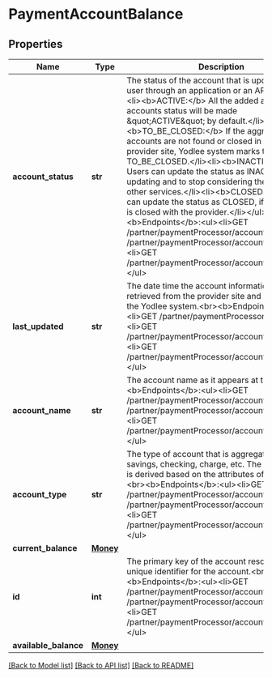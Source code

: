 # PaymentAccountBalance


## Properties
Name | Type | Description | Notes
------------ | ------------- | ------------- | -------------
**account_status** | **str** | The status of the account that is updated by the user through an application or an API.&lt;/li&gt;&lt;ul&gt;&lt;li&gt;&lt;b&gt;ACTIVE:&lt;/b&gt; All the added aggregated accounts status will be made \&quot;ACTIVE\&quot; by default.&lt;/li&gt;&lt;li&gt;&lt;b&gt;TO_BE_CLOSED:&lt;/b&gt; If the aggregated accounts are not found or closed in the data provider site, Yodlee system marks the status as TO_BE_CLOSED.&lt;/li&gt;&lt;li&gt;&lt;b&gt;INACTIVE:&lt;/b&gt; Users can update the status as INACTIVE to stop updating and to stop considering the account in other services.&lt;/li&gt;&lt;li&gt;&lt;b&gt;CLOSED:&lt;/b&gt; Users can update the status as CLOSED, if the account is closed with the provider.&lt;/li&gt;&lt;/ul&gt;&lt;b&gt;Endpoints&lt;/b&gt;:&lt;ul&gt;&lt;li&gt;GET /partner/paymentProcessor/account&lt;/li&gt;&lt;li&gt;GET /partner/paymentProcessor/account/balance&lt;/li&gt;&lt;li&gt;GET /partner/paymentProcessor/account/holder&lt;/li&gt;&lt;/ul&gt; | [optional] [readonly] 
**last_updated** | **str** | The date time the account information was last retrieved from the provider site and updated in the Yodlee system.&lt;br&gt;&lt;b&gt;Endpoints&lt;/b&gt;:&lt;ul&gt;&lt;li&gt;GET /partner/paymentProcessor/account&lt;/li&gt;&lt;li&gt;GET /partner/paymentProcessor/account/balance&lt;/li&gt;&lt;li&gt;GET /partner/paymentProcessor/account/holder&lt;/li&gt;&lt;/ul&gt; | [optional] [readonly] 
**account_name** | **str** | The account name as it appears at the site.&lt;br&gt;&lt;b&gt;Endpoints&lt;/b&gt;:&lt;ul&gt;&lt;li&gt;GET /partner/paymentProcessor/account&lt;/li&gt;&lt;li&gt;GET /partner/paymentProcessor/account/balance&lt;/li&gt;&lt;li&gt;GET /partner/paymentProcessor/account/holder&lt;/li&gt;&lt;/ul&gt; | [optional] [readonly] 
**account_type** | **str** | The type of account that is aggregated, i.e., savings, checking, charge, etc. The account type is derived based on the attributes of the account. &lt;br&gt;&lt;b&gt;Endpoints&lt;/b&gt;:&lt;ul&gt;&lt;li&gt;GET /partner/paymentProcessor/account&lt;/li&gt;&lt;li&gt;GET /partner/paymentProcessor/account/balance&lt;/li&gt;&lt;li&gt;GET /partner/paymentProcessor/account/holder&lt;/li&gt;&lt;/ul&gt; | [optional] [readonly] 
**current_balance** | [**Money**](Money.md) |  | [optional] 
**id** | **int** | The primary key of the account resource and the unique identifier for the account.&lt;br&gt;&lt;br&gt;&lt;b&gt;Endpoints&lt;/b&gt;:&lt;ul&gt;&lt;li&gt;GET /partner/paymentProcessor/account&lt;/li&gt;&lt;li&gt;GET /partner/paymentProcessor/account/balance&lt;/li&gt;&lt;li&gt;GET /partner/paymentProcessor/account/holder&lt;/li&gt;&lt;/ul&gt; | [optional] [readonly] 
**available_balance** | [**Money**](Money.md) |  | [optional] 

[[Back to Model list]](../README.md#documentation-for-models) [[Back to API list]](../README.md#documentation-for-api-endpoints) [[Back to README]](../README.md)


